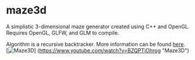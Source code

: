 # maze3d
A simplistic 3-dimensional maze generator created using C++ and OpenGL.  
Requires OpenGL, GLFW, and GLM to compile.  
  
Algorithm is a recursive backtracker. More information can be found [here](https://en.wikipedia.org/wiki/Maze_generation_algorithm).  
[![Maze3D](http://i.imgur.com/6OrOdNh.png)]
(https://www.youtube.com/watch?v=BZQPTjOhrog "Maze3D")
